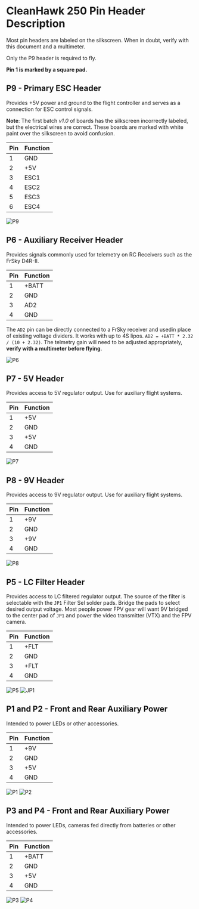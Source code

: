 # CleanHawk 250 Pin Header Description

Most pin headers are labeled on the silkscreen.  When in doubt, verify with this document and a multimeter.

Only the P9 header is required to fly.

**Pin 1 is marked by a square pad.**

## P9 - Primary ESC Header

Provides +5V power and ground to the flight controller and serves as a connection for ESC control signals.

**Note**: The first batch *v1.0* of boards has the silkscreen incorrectly labeled, but the electrical wires are correct.  These boards are marked with white paint over the silkscreen to avoid confusion. 

Pin | Function
----|---------
1   | GND
2   | +5V
3   | ESC1
4   | ESC2
5   | ESC3
6   | ESC4

![P9](http://i.imgur.com/9cJEJrq.png)

## P6 - Auxiliary Receiver Header

Provides signals commonly used for telemetry on RC Receivers such as the FrSky D4R-II.

Pin | Function
----|---------
1   | +BATT
2   | GND
3   | AD2
4   | GND

The `AD2` pin can be directly connected to a FrSky receiver and usedin place of existing voltage dividers.  It works with up to 4S lipos. `AD2 = +BATT * 2.32 / (10 + 2.32)`.  The telmetry gain will need to be adjusted appropriately, **verify with a multimeter before flying**.

![P6](http://i.imgur.com/I3QPQLk.png)

## P7 - 5V Header

Provides access to 5V regulator output.  Use for auxiliary flight systems.

Pin | Function
----|---------
1   | +5V
2   | GND
3   | +5V
4   | GND

![P7](http://i.imgur.com/xUpPPmB.png)

## P8 - 9V Header

Provides access to 9V regulator output.  Use for auxiliary flight systems.

Pin | Function
----|---------
1   | +9V
2   | GND
3   | +9V
4   | GND

![P8](http://i.imgur.com/SFPlPKp.png)

## P5 - LC Filter Header

Provides access to LC filtered regulator output.  The source of the filter is selectable with the `JP1` Filter Sel solder pads.  Bridge the pads to select desired output voltage.  Most people power FPV gear will want 9V bridged to the center pad of `JP1` and power the video transmitter (VTX) and the FPV camera.

Pin | Function
----|---------
1   | +FLT
2   | GND
3   | +FLT
4   | GND

![P5](http://i.imgur.com/8R2Fvnq.png)
![JP1](http://i.imgur.com/cEiBjXs.png)


## P1 and P2 - Front and Rear Auxiliary Power

Intended to power LEDs or other accessories.

Pin | Function
----|---------
1   | +9V
2   | GND
3   | +5V
4   | GND

![P1](http://i.imgur.com/Y8G0usm.png)
![P2](http://i.imgur.com/4kNsTz7.png)

## P3 and P4 - Front and Rear Auxiliary Power

Intended to power LEDs, cameras fed directly from batteries or other accessories.

Pin | Function
----|---------
1   | +BATT
2   | GND
3   | +5V
4   | GND

![P3](http://i.imgur.com/wq8yRdY.png)
![P4](http://i.imgur.com/Q2JdvOE.png)
